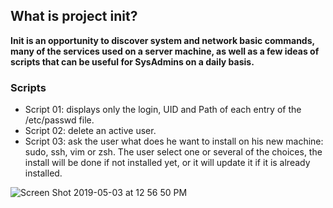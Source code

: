 ## What is project init?
**Init is an opportunity to discover system and network basic commands, many of the services used on a server machine, as well as a few ideas of scripts that can be useful for SysAdmins on a daily  basis.**

### Scripts

- Script 01: displays only the login, UID and Path of each entry of the /etc/passwd file.
- Script 02: delete an active user.
- Script 03: ask the user what does he want to install on his new machine: sudo, ssh, vim or zsh. The user select one or several of the choices, the install will be done if not installed yet, or it will update it if it is already installed.

![Screen Shot 2019-05-03 at 12 56 50 PM](https://user-images.githubusercontent.com/45974214/57133396-f2f85000-6da2-11e9-9d0b-a6594d57bfc3.png)
